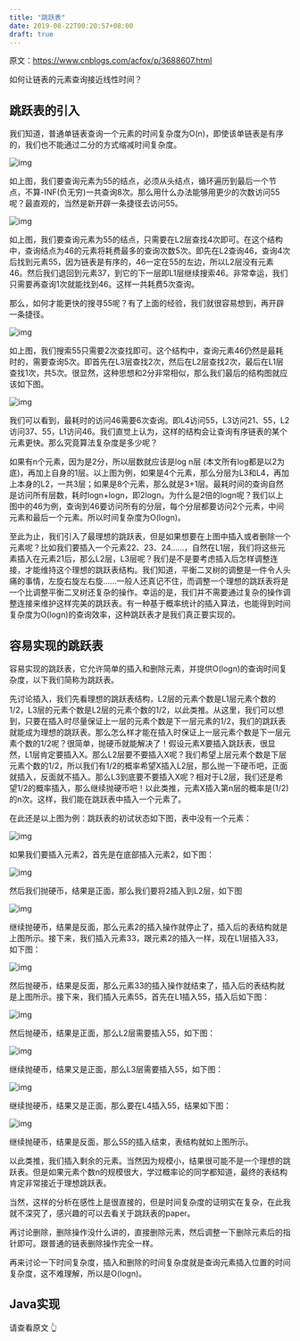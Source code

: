 ```yaml
---
title: "跳跃表"
date: 2019-08-22T00:20:57+08:00
draft: true
---
```


原文：<https://www.cnblogs.com/acfox/p/3688607.html>

如何让链表的元素查询接近线性时间？

 

## 跳跃表的引入

我们知道，普通单链表查询一个元素的时间复杂度为O(n)，即使该单链表是有序的，我们也不能通过二分的方式缩减时间复杂度。 

![img](https://images0.cnblogs.com/blog/504722/201404/251350258885508.png)

如上图，我们要查询元素为55的结点，必须从头结点，循环遍历到最后一个节点，不算-INF(负无穷)一共查询8次。那么用什么办法能够用更少的次数访问55呢？最直观的，当然是新开辟一条捷径去访问55。 

![img](https://images0.cnblogs.com/blog/504722/201404/251350261549492.png)

 如上图，我们要查询元素为55的结点，只需要在L2层查找4次即可。在这个结构中，查询结点为46的元素将耗费最多的查询次数5次。即先在L2查询46，查询4次后找到元素55，因为链表是有序的，46一定在55的左边，所以L2层没有元素46。然后我们退回到元素37，到它的下一层即L1层继续搜索46。非常幸运，我们只需要再查询1次就能找到46。这样一共耗费5次查询。

那么，如何才能更快的搜寻55呢？有了上面的经验，我们就很容易想到，再开辟一条捷径。

![img](https://images0.cnblogs.com/blog/504722/201404/251350264357706.png)

如上图，我们搜索55只需要2次查找即可。这个结构中，查询元素46仍然是最耗时的，需要查询5次。即首先在L3层查找2次，然后在L2层查找2次，最后在L1层查找1次，共5次。很显然，这种思想和2分非常相似，那么我们最后的结构图就应该如下图。 

![img](https://images0.cnblogs.com/blog/504722/201404/251350266383879.png)

 我们可以看到，最耗时的访问46需要6次查询。即L4访问55，L3访问21、55，L2访问37、55，L1访问46。我们直觉上认为，这样的结构会让查询有序链表的某个元素更快。那么究竟算法复杂度是多少呢？

如果有n个元素，因为是2分，所以层数就应该是log n层 (本文所有log都是以2为底)，再加上自身的1层。以上图为例，如果是4个元素，那么分层为L3和L4，再加上本身的L2，一共3层；如果是8个元素，那么就是3+1层。最耗时间的查询自然是访问所有层数，耗时logn+logn，即2logn。为什么是2倍的logn呢？我们以上图中的46为例，查询到46要访问所有的分层，每个分层都要访问2个元素，中间元素和最后一个元素。所以时间复杂度为O(logn)。 

至此为止，我们引入了最理想的跳跃表，但是如果想要在上图中插入或者删除一个元素呢？比如我们要插入一个元素22、23、24……，自然在L1层，我们将这些元素插入在元素21后，那么L2层，L3层呢？我们是不是要考虑插入后怎样调整连接，才能维持这个理想的跳跃表结构。我们知道，平衡二叉树的调整是一件令人头痛的事情，左旋右旋左右旋……一般人还真记不住，而调整一个理想的跳跃表将是一个比调整平衡二叉树还复杂的操作。幸运的是，我们并不需要通过复杂的操作调整连接来维护这样完美的跳跃表。有一种基于概率统计的插入算法，也能得到时间复杂度为O(logn)的查询效率，这种跳跃表才是我们真正要实现的。

 

## 容易实现的跳跃表

容易实现的跳跃表，它允许简单的插入和删除元素，并提供O(logn)的查询时间复杂度，以下我们简称为跳跃表。

先讨论插入，我们先看理想的跳跃表结构，L2层的元素个数是L1层元素个数的1/2，L3层的元素个数是L2层的元素个数的1/2，以此类推。从这里，我们可以想到，只要在插入时尽量保证上一层的元素个数是下一层元素的1/2，我们的跳跃表就能成为理想的跳跃表。那么怎么样才能在插入时保证上一层元素个数是下一层元素个数的1/2呢？很简单，抛硬币就能解决了！假设元素X要插入跳跃表，很显然，L1层肯定要插入X。那么L2层要不要插入X呢？我们希望上层元素个数是下层元素个数的1/2，所以我们有1/2的概率希望X插入L2层，那么抛一下硬币吧，正面就插入，反面就不插入。那么L3到底要不要插入X呢？相对于L2层，我们还是希望1/2的概率插入，那么继续抛硬币吧！以此类推，元素X插入第n层的概率是(1/2)的n次。这样，我们能在跳跃表中插入一个元素了。

在此还是以上图为例：跳跃表的初试状态如下图，表中没有一个元素：

![img](https://images0.cnblogs.com/blog/504722/201404/251350269202093.png)

 如果我们要插入元素2，首先是在底部插入元素2，如下图：

 ![img](https://images0.cnblogs.com/blog/504722/201404/251350280607176.png)

 然后我们抛硬币，结果是正面，那么我们要将2插入到L2层，如下图

![img](https://images0.cnblogs.com/blog/504722/201404/251350282325890.png)

继续抛硬币，结果是反面，那么元素2的插入操作就停止了，插入后的表结构就是上图所示。接下来，我们插入元素33，跟元素2的插入一样，现在L1层插入33，如下图：

![img](https://images0.cnblogs.com/blog/504722/201404/251350284207834.png)

然后抛硬币，结果是反面，那么元素33的插入操作就结束了，插入后的表结构就是上图所示。接下来，我们插入元素55，首先在L1插入55，插入后如下图：

![img](https://images0.cnblogs.com/blog/504722/201404/251350286075076.png)

然后抛硬币，结果是正面，那么L2层需要插入55，如下图：

![img](https://images0.cnblogs.com/blog/504722/201404/251350287482034.png)

继续抛硬币，结果又是正面，那么L3层需要插入55，如下图：

![img](https://images0.cnblogs.com/blog/504722/201404/251350290765233.png) 

继续抛硬币，结果又是正面，那么要在L4插入55，结果如下图：

![img](https://images0.cnblogs.com/blog/504722/201404/251350292162191.png)

继续抛硬币，结果是反面，那么55的插入结束，表结构就如上图所示。

以此类推，我们插入剩余的元素。当然因为规模小，结果很可能不是一个理想的跳跃表。但是如果元素个数n的规模很大，学过概率论的同学都知道，最终的表结构肯定非常接近于理想跳跃表。

当然，这样的分析在感性上是很直接的，但是时间复杂度的证明实在复杂，在此我就不深究了，感兴趣的可以去看关于跳跃表的paper。

再讨论删除，删除操作没什么讲的，直接删除元素，然后调整一下删除元素后的指针即可。跟普通的链表删除操作完全一样。

再来讨论一下时间复杂度，插入和删除的时间复杂度就是查询元素插入位置的时间复杂度，这不难理解，所以是O(logn)。



## Java实现

请查看原文 👆